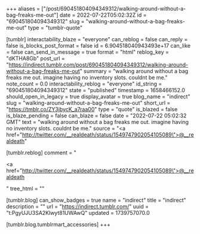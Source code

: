 +++
aliases = ["/post/690451804094349312/walking-around-without-a-bag-freaks-me-out"]
date = 2022-07-22T05:02:32Z
id = "690451804094349312"
slug = "walking-around-without-a-bag-freaks-me-out"
type = "tumblr-quote"

[tumblr]
interactability_blaze = "everyone"
can_reblog = false
can_reply = false
is_blocks_post_format = false
id = 6.904518040943493e+17
can_like = false
can_send_in_message = true
format = "html"
reblog_key = "dKTHA8Gb"
post_url = "https://indirect.tumblr.com/post/690451804094349312/walking-around-without-a-bag-freaks-me-out"
summary = "walking around without a bag freaks me out. imagine having no inventory slots. couldnt be me."
note_count = 0.0
interactability_reblog = "everyone"
id_string = "690451804094349312"
state = "published"
timestamp = 1658466152.0
should_open_in_legacy = true
display_avatar = true
blog_name = "indirect"
slug = "walking-around-without-a-bag-freaks-me-out"
short_url = "https://tmblr.co/ZY3jbycK_a7raa00"
type = "quote"
is_blazed = false
is_blaze_pending = false
can_blaze = false
date = "2022-07-22 05:02:32 GMT"
text = "walking around without a bag freaks me out. imagine having no inventory slots. couldnt be me."
source = "<a href=\"http://twitter.com/__realdeath/status/1549747902054105089\">@__realdeath</a>"

[tumblr.reblog]
comment = "<p><a href=\"http://twitter.com/__realdeath/status/1549747902054105089\">@__realdeath</a></p>"
tree_html = ""

[tumblr.blog]
can_show_badges = true
name = "indirect"
title = "indirect"
description = ""
url = "https://indirect.tumblr.com/"
uuid = "t:PgyUJU3SA2Klwyt81UWAwQ"
updated = 1739757070.0

[tumblr.blog.tumblrmart_accessories]
+++
